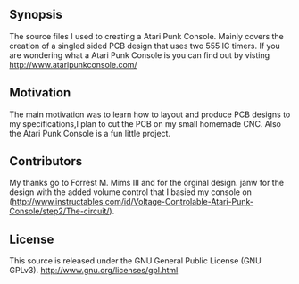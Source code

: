## Synopsis

The source files I used to creating a Atari Punk Console. Mainly covers the creation of a singled sided PCB design that uses two 555 IC timers. If you are wondering what a Atari Punk Console is you can find out by visting http://www.ataripunkconsole.com/ 

## Motivation

The main motivation was to learn how to layout and produce PCB designs to my specifications,I plan to cut the PCB on my small homemade CNC. Also the Atari Punk Console is a fun little project.


## Contributors

My thanks go to Forrest M. Mims III and for the orginal design. janw for the design with the added volume control that I basied my console on (http://www.instructables.com/id/Voltage-Controlable-Atari-Punk-Console/step2/The-circuit/). 

## License

This source is released under the GNU General Public License (GNU GPLv3).
http://www.gnu.org/licenses/gpl.html

